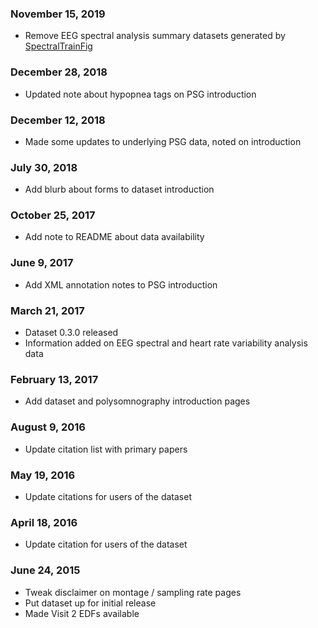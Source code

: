 ### November 15, 2019

- Remove EEG spectral analysis summary datasets generated by [SpectralTrainFig](https://github.com/nsrr/SpectralTrainFig)

### December 28, 2018

- Updated note about hypopnea tags on PSG introduction

### December 12, 2018

- Made some updates to underlying PSG data, noted on introduction

### July 30, 2018

- Add blurb about forms to dataset introduction

### October 25, 2017

- Add note to README about data availability

### June 9, 2017

- Add XML annotation notes to PSG introduction

### March 21, 2017

- Dataset 0.3.0 released
- Information added on EEG spectral and heart rate variability analysis data

### February 13, 2017

- Add dataset and polysomnography introduction pages

### August 9, 2016

- Update citation list with primary papers

### May 19, 2016

- Update citations for users of the dataset

### April 18, 2016

- Update citation for users of the dataset

### June 24, 2015

- Tweak disclaimer on montage / sampling rate pages
- Put dataset up for initial release
- Made Visit 2 EDFs available
